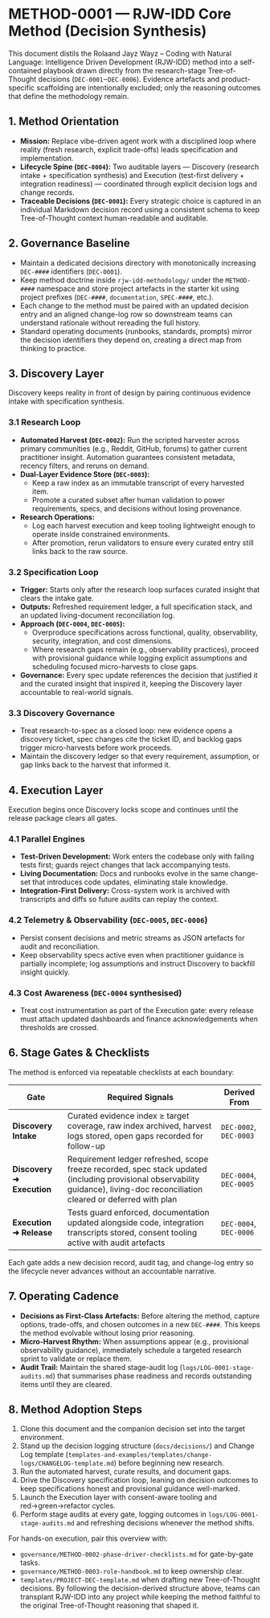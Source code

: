 # METHOD-0001 — RJW-IDD Core Method (Decision Synthesis)

This document distils the Rolaand Jayz Wayz – Coding with Natural Language: Intelligence Driven Development (RJW-IDD) method into a self-contained playbook drawn directly from the research-stage Tree-of-Thought decisions (`DEC-0001`‒`DEC-0006`). Evidence artefacts and product-specific scaffolding are intentionally excluded; only the reasoning outcomes that define the methodology remain.

## 1. Method Orientation
- **Mission:** Replace vibe-driven agent work with a disciplined loop where reality (fresh research, explicit trade-offs) leads specification and implementation.
- **Lifecycle Spine (`DEC-0004`):** Two auditable layers — Discovery (research intake + specification synthesis) and Execution (test-first delivery + integration readiness) — coordinated through explicit decision logs and change records.
- **Traceable Decisions (`DEC-0001`):** Every strategic choice is captured in an individual Markdown decision record using a consistent schema to keep Tree-of-Thought context human-readable and auditable.

## 2. Governance Baseline
- Maintain a dedicated decisions directory with monotonically increasing `DEC-####` identifiers (`DEC-0001`).
- Keep method doctrine inside `rjw-idd-methodology/` under the `METHOD-####` namespace and store project artefacts in the starter kit using project prefixes (`DEC-####`, `documentation`, `SPEC-####`, etc.).
- Each change to the method must be paired with an updated decision entry and an aligned change-log row so downstream teams can understand rationale without rereading the full history.
- Standard operating documents (runbooks, standards, prompts) mirror the decision identifiers they depend on, creating a direct map from thinking to practice.

## 3. Discovery Layer
Discovery keeps reality in front of design by pairing continuous evidence intake with specification synthesis.

### 3.1 Research Loop
- **Automated Harvest (`DEC-0002`):** Run the scripted harvester across primary communities (e.g., Reddit, GitHub, forums) to gather current practitioner insight. Automation guarantees consistent metadata, recency filters, and reruns on demand.
- **Dual-Layer Evidence Store (`DEC-0003`):**
  - Keep a raw index as an immutable transcript of every harvested item.
  - Promote a curated subset after human validation to power requirements, specs, and decisions without losing provenance.
- **Research Operations:**
  - Log each harvest execution and keep tooling lightweight enough to operate inside constrained environments.
  - After promotion, rerun validators to ensure every curated entry still links back to the raw source.

### 3.2 Specification Loop
- **Trigger:** Starts only after the research loop surfaces curated insight that clears the intake gate.
- **Outputs:** Refreshed requirement ledger, a full specification stack, and an updated living-document reconciliation log.
- **Approach (`DEC-0004`, `DEC-0005`):**
  - Overproduce specifications across functional, quality, observability, security, integration, and cost dimensions.
  - Where research gaps remain (e.g., observability practices), proceed with provisional guidance while logging explicit assumptions and scheduling focused micro-harvests to close gaps.
- **Governance:** Every spec update references the decision that justified it and the curated insight that inspired it, keeping the Discovery layer accountable to real-world signals.

### 3.3 Discovery Governance
- Treat research-to-spec as a closed loop: new evidence opens a discovery ticket, spec changes cite the ticket ID, and backlog gaps trigger micro-harvests before work proceeds.
- Maintain the discovery ledger so that every requirement, assumption, or gap links back to the harvest that informed it.

## 4. Execution Layer
Execution begins once Discovery locks scope and continues until the release package clears all gates.

### 4.1 Parallel Engines
- **Test-Driven Development:** Work enters the codebase only with failing tests first; guards reject changes that lack accompanying tests.
- **Living Documentation:** Docs and runbooks evolve in the same change-set that introduces code updates, eliminating stale knowledge.
- **Integration-First Delivery:** Cross-system work is archived with transcripts and diffs so future audits can replay the context.

### 4.2 Telemetry & Observability (`DEC-0005`, `DEC-0006`)
- Persist consent decisions and metric streams as JSON artefacts for audit and reconciliation.
- Keep observability specs active even when practitioner guidance is partially incomplete; log assumptions and instruct Discovery to backfill insight quickly.

### 4.3 Cost Awareness (`DEC-0004` synthesised)
- Treat cost instrumentation as part of the Execution gate: every release must attach updated dashboards and finance acknowledgements when thresholds are crossed.

## 6. Stage Gates & Checklists
The method is enforced via repeatable checklists at each boundary:

| Gate | Required Signals | Derived From |
|------|------------------|--------------|
| **Discovery Intake** | Curated evidence index ≥ target coverage, raw index archived, harvest logs stored, open gaps recorded for follow-up | `DEC-0002`, `DEC-0003` |
| **Discovery ➜ Execution** | Requirement ledger refreshed, scope freeze recorded, spec stack updated (including provisional observability guidance), living-doc reconciliation cleared or deferred with plan | `DEC-0004`, `DEC-0005` |
| **Execution ➜ Release** | Tests guard enforced, documentation updated alongside code, integration transcripts stored, consent tooling active with audit artefacts | `DEC-0004`, `DEC-0006` |

Each gate adds a new decision record, audit tag, and change-log entry so the lifecycle never advances without an accountable narrative.

## 7. Operating Cadence
- **Decisions as First-Class Artefacts:** Before altering the method, capture options, trade-offs, and chosen outcomes in a new `DEC-####`. This keeps the method evolvable without losing prior reasoning.
- **Micro-Harvest Rhythm:** When assumptions appear (e.g., provisional observability guidance), immediately schedule a targeted research sprint to validate or replace them.
- **Audit Trail:** Maintain the shared stage-audit log (`logs/LOG-0001-stage-audits.md`) that summarises phase readiness and records outstanding items until they are cleared.

## 8. Method Adoption Steps
1. Clone this document and the companion decision set into the target environment.
2. Stand up the decision logging structure (`docs/decisions/`) and Change Log template (`templates-and-examples/templates/change-logs/CHANGELOG-template.md`) before beginning new research.
3. Run the automated harvest, curate results, and document gaps.
4. Drive the Discovery specification loop, leaning on decision outcomes to keep specifications honest and provisional guidance well-marked.
5. Launch the Execution layer with consent-aware tooling and red→green→refactor cycles.
6. Perform stage audits at every gate, logging outcomes in `logs/LOG-0001-stage-audits.md` and refreshing decisions whenever the method shifts.



For hands-on execution, pair this overview with:
- `governance/METHOD-0002-phase-driver-checklists.md` for gate-by-gate tasks.
- `governance/METHOD-0003-role-handbook.md` to keep ownership clear.
- `templates/PROJECT-DEC-template.md` when drafting new Tree-of-Thought decisions.
By following the decision-derived structure above, teams can transplant RJW-IDD into any project while keeping the method faithful to the original Tree-of-Thought reasoning that shaped it.
